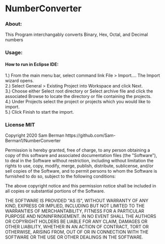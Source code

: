 # NumberConverter
<h3>About: </h3>
<p> This Program interchangably converts Binary, Hex, Octal, and Decimal numbers</p>
<h3> Usage: </h3>
<h4> How to run in Eclipse IDE: </h4>
<p>1.) From the main menu bar, select command link File > Import.... The Import wizard opens. </br>
2.) Select General > Existing Project into Workspace and click Next.</br>
3.) Choose either Select root directory or Select archive file and click the associated Browse to locate the directory or file containing the projects.</br>
4.) Under Projects select the project or projects which you would like to import.</br>
5.) Click Finish to start the import.</br>
</p>

<h3> License MIT </h3>
<p>
Copyright 2020 Sam Berman https://github.com/Sam-Berman1/NumberConverter</br>

Permission is hereby granted, free of charge, to any person obtaining a copy of this software and associated documentation files (the "Software"), to deal in the Software without restriction, including without limitation the rights to use, copy, modify, merge, publish, distribute, sublicense, and/or sell copies of the Software, and to permit persons to whom the Software is furnished to do so, subject to the following conditions:

The above copyright notice and this permission notice shall be included in all copies or substantial portions of the Software.

THE SOFTWARE IS PROVIDED "AS IS", WITHOUT WARRANTY OF ANY KIND, EXPRESS OR IMPLIED, INCLUDING BUT NOT LIMITED TO THE WARRANTIES OF MERCHANTABILITY, FITNESS FOR A PARTICULAR PURPOSE AND NONINFRINGEMENT. IN NO EVENT SHALL THE AUTHORS OR COPYRIGHT HOLDERS BE LIABLE FOR ANY CLAIM, DAMAGES OR OTHER LIABILITY, WHETHER IN AN ACTION OF CONTRACT, TORT OR OTHERWISE, ARISING FROM, OUT OF OR IN CONNECTION WITH THE SOFTWARE OR THE USE OR OTHER DEALINGS IN THE SOFTWARE.</p>
